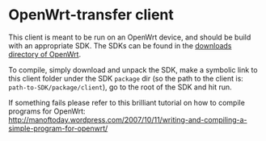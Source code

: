 OpenWrt-transfer client
================

This client is meant to be run on an OpenWrt device, and should 
be build with an appropriate SDK. The SDKs can be found in the 
[downloads directory of OpenWrt](http://downloads.openwrt.org/).

To compile, simply download and unpack the SDK, make a symbolic link
to this client folder under the SDK ```package``` dir 
(so the path to the client is: `path-to-SDK/package/client`), go to
the root of the SDK and hit run.

If something fails please refer to this brilliant tutorial on how
to compile programs for OpenWrt: 
http://manoftoday.wordpress.com/2007/10/11/writing-and-compiling-a-simple-program-for-openwrt/
